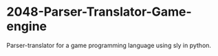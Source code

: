 # 2048-Parser-Translator-Game-engine
Parser-translator for a game programming language using sly in python.

